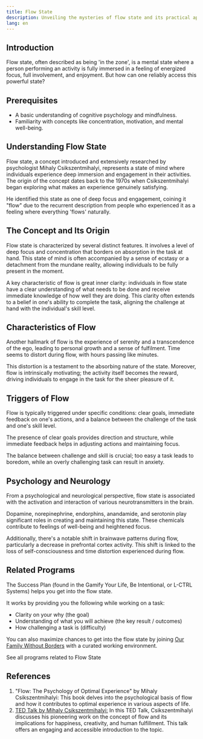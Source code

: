 ```yaml
---
title: Flow State
description: Unveiling the mysteries of flow state and its practical applications.
lang: en
---
```


## Introduction

Flow state, often described as being 'in the zone', is a mental state where a person performing an activity is fully immersed in a feeling of energized focus, full involvement, and enjoyment. But how can one reliably access this powerful state?

## Prerequisites

- A basic understanding of cognitive psychology and mindfulness.
- Familiarity with concepts like concentration, motivation, and mental well-being.

## Understanding Flow State

Flow state, a concept introduced and extensively researched by psychologist Mihaly Csikszentmihalyi, represents a state of mind where individuals experience deep immersion and engagement in their activities. The origin of the concept dates back to the 1970s when Csikszentmihalyi began exploring what makes an experience genuinely satisfying. 

He identified this state as one of deep focus and engagement, coining it "flow" due to the recurrent description from people who experienced it as a feeling where everything 'flows' naturally.

## The Concept and Its Origin

Flow state is characterized by several distinct features. It involves a level of deep focus and concentration that borders on absorption in the task at hand. This state of mind is often accompanied by a sense of ecstasy or a detachment from the mundane reality, allowing individuals to be fully present in the moment. 

A key characteristic of flow is great inner clarity: individuals in flow state have a clear understanding of what needs to be done and receive immediate knowledge of how well they are doing. This clarity often extends to a belief in one's ability to complete the task, aligning the challenge at hand with the individual's skill level.

## Characteristics of Flow

Another hallmark of flow is the experience of serenity and a transcendence of the ego, leading to personal growth and a sense of fulfilment. Time seems to distort during flow, with hours passing like minutes.

This distortion is a testament to the absorbing nature of the state. Moreover, flow is intrinsically motivating; the activity itself becomes the reward, driving individuals to engage in the task for the sheer pleasure of it.

## Triggers of Flow

Flow is typically triggered under specific conditions: clear goals, immediate feedback on one's actions, and a balance between the challenge of the task and one's skill level.

The presence of clear goals provides direction and structure, while immediate feedback helps in adjusting actions and maintaining focus.

The balance between challenge and skill is crucial; too easy a task leads to boredom, while an overly challenging task can result in anxiety.

## Psychology and Neurology

From a psychological and neurological perspective, flow state is associated with the activation and interaction of various neurotransmitters in the brain.

Dopamine, norepinephrine, endorphins, anandamide, and serotonin play significant roles in creating and maintaining this state. These chemicals contribute to feelings of well-being and heightened focus.

Additionally, there's a notable shift in brainwave patterns during flow, particularly a decrease in prefrontal cortex activity. This shift is linked to the loss of self-consciousness and time distortion experienced during flow.

## Related Programs

The Success Plan (found in the Gamify Your Life, Be Intentional, or L-CTRL Systems) helps you get into the flow state.

It works by providing you the following while working on a task:
- Clarity on your why (the goal)
- Understanding of what you will achieve (the key result / outcomes)
- How challenging a task is (difficulty)

You can also maximize chances to get into the flow state by joining [Our Family Without Borders](https://www.ourfamilywithoutborders.com/for/founders) with a curated working environment.

<ButtonLink to="/unlock-your-potential/programs?tags=flow%20state">See all programs related to Flow State</ButtonLink>

## References

1. "Flow: The Psychology of Optimal Experience" by Mihaly Csikszentmihalyi: This book delves into the psychological basis of flow and how it contributes to optimal experience in various aspects of life. 
2. [TED Talk by Mihaly Csikszentmihalyi:](https://www.ted.com/talks/mihaly_csikszentmihalyi_flow_the_secret_to_happiness) In this TED Talk, Csikszentmihalyi discusses his pioneering work on the concept of flow and its implications for happiness, creativity, and human fulfillment. This talk offers an engaging and accessible introduction to the topic.

